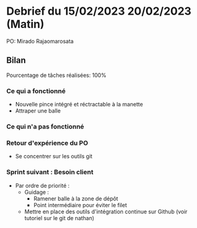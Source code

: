 # Debrief du 15/02/2023 20/02/2023 (Matin)

PO: Mirado Rajaomarosata


## Bilan

Pourcentage de tâches réalisées: 100%

### Ce qui a fonctionné

- Nouvelle pince intégré et réctractable à la manette
- Attraper une balle

### Ce qui n'a pas fonctionné



### Retour d'expérience du PO

- Se concentrer sur les outils git


### Sprint suivant : Besoin client
- Par ordre de priorité :
	* Guidage :
		- Ramener balle à la zone de dépôt
		- Point intermédiaire pour éviter le filet
	* Mettre en place des outils d'intégration continue sur Github (voir tutoriel sur le git de nathan)
	
